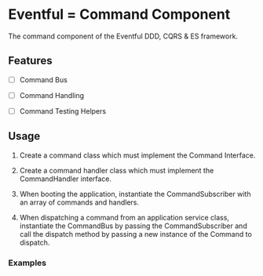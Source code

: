 # Eventful = Command Component

The command component of the Eventful DDD, CQRS & ES framework.

## Features

- [ ] Command Bus
- [ ] Command Handling
- [ ] Command Testing Helpers



## Usage

1) Create a command class which must implement the Command Interface.

2) Create a command handler class which must implement the CommandHandler interface.

3) When booting the application, instantiate the CommandSubscriber with an array of commands and handlers.

4) When dispatching a command from an application service class, instantiate the CommandBus by passing the CommandSubscriber and call the dispatch method by passing a new instance of the Command to dispatch.

### Examples